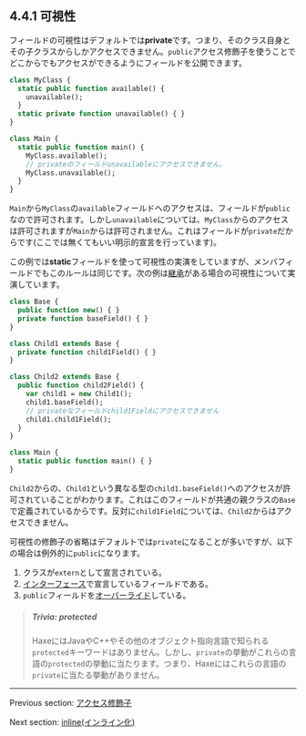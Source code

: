 ## 4.4.1 可視性

フィールドの可視性はデフォルトでは**private**です。つまり、そのクラス自身とその子クラスからしかアクセスできません。`public`アクセス修飾子を使うことでどこからでもアクセスができるようにフィールドを公開できます。

```haxe
class MyClass {
  static public function available() {
    unavailable();
  }
  static private function unavailable() { }
}

class Main {
  static public function main() {
    MyClass.available();
    // privateのフィールドunavailableにアクセスできません。
    MyClass.unavailable();
  }
}
```

`Main`から`MyClass`の`available`フィールドへのアクセスは、フィールドが`public`なので許可されます。しかし`unavailable`については、`MyClass`からのアクセスは許可されますが`Main`からは許可されません。これはフィールドが`private`だからです(ここでは無くてもいい明示的宣言を行っています)。

この例では**static**フィールドを使って可視性の実演をしていますが、メンバフィールドでもこのルールは同じです。次の例は[継承](types-class-inheritance.md)がある場合の可視性について実演しています。

```haxe
class Base {
  public function new() { }
  private function baseField() { }
}

class Child1 extends Base {
  private function child1Field() { }
}

class Child2 extends Base {
  public function child2Field() {
    var child1 = new Child1();
    child1.baseField();
    // privateなフィールドchild1Fieldにアクセスできません
    child1.child1Field();
  }
}

class Main {
  static public function main() { }
}
```

`Child2`からの、`Child1`という異なる型の`child1.baseField()`へのアクセスが許可されていることがわかります。これはこのフィールドが共通の親クラスの`Base`で定義されているからです。反対に`child1Field`については、`Child2`からはアクセスできません。

可視性の修飾子の省略はデフォルトでは`private`になることが多いですが、以下の場合は例外的に`public`になります。

1. クラスが`extern`として宣言されている。
2. [インターフェース](types-interfaces.md)で宣言しているフィールドである。
3. `public`フィールドを[オーバーライド](class-field-overriding.md)している。

> ##### Trivia: protected
>
> HaxeにはJavaやC++やその他のオブジェクト指向言語で知られる`protected`キーワードはありません。しかし、`private`の挙動がこれらの言語の`protected`の挙動に当たります。つまり、Haxeにはこれらの言語の`private`に当たる挙動がありません。

---

Previous section: [アクセス修飾子](class-field-access-modifier.md)

Next section: [inline(インライン化)](class-field-inline.md)